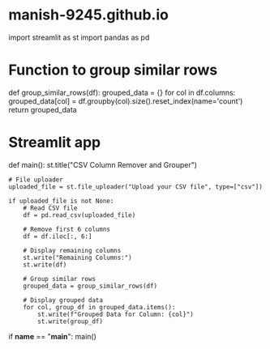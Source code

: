# manish-9245.github.io

import streamlit as st
import pandas as pd

# Function to group similar rows
def group_similar_rows(df):
    grouped_data = {}
    for col in df.columns:
        grouped_data[col] = df.groupby(col).size().reset_index(name='count')
    return grouped_data

# Streamlit app
def main():
    st.title("CSV Column Remover and Grouper")

    # File uploader
    uploaded_file = st.file_uploader("Upload your CSV file", type=["csv"])
    
    if uploaded_file is not None:
        # Read CSV file
        df = pd.read_csv(uploaded_file)
        
        # Remove first 6 columns
        df = df.iloc[:, 6:]
        
        # Display remaining columns
        st.write("Remaining Columns:")
        st.write(df)

        # Group similar rows
        grouped_data = group_similar_rows(df)
        
        # Display grouped data
        for col, group_df in grouped_data.items():
            st.write(f"Grouped Data for Column: {col}")
            st.write(group_df)

if __name__ == "__main__":
    main()